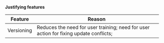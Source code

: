 **Justifying features**

| Feature    | Reason                                                                                |
| ---------- | ------------------------------------------------------------------------------------- |
| Versioning | Reduces the need for user training; need for user action for fixing update conflicts; |
